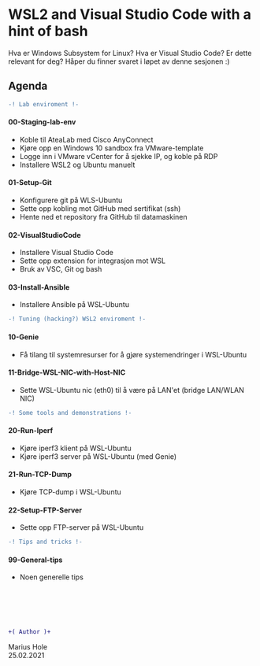 # WSL2 and Visual Studio Code with a hint of bash  

Hva er Windows Subsystem for Linux? Hva er Visual Studio Code? Er dette relevant for deg? Håper du finner svaret i løpet av denne sesjonen :)

## Agenda 
```diff
-! Lab enviroment !-
```
#### 00-Staging-lab-env
- Koble til AteaLab med Cisco AnyConnect
- Kjøre opp en Windows 10 sandbox fra VMware-template
- Logge inn i VMware vCenter for å sjekke IP, og koble på RDP
- Installere WSL2 og Ubuntu manuelt

#### 01-Setup-Git
- Konfigurere git på WLS-Ubuntu
- Sette opp kobling mot GitHub med sertifikat (ssh)
- Hente ned et repository fra GitHub til datamaskinen

#### 02-VisualStudioCode
- Installere Visual Studio Code
- Sette opp extension for integrasjon mot WSL
- Bruk av VSC, Git og bash

#### 03-Install-Ansible
- Installere Ansible på WSL-Ubuntu

```diff
-! Tuning (hacking?) WSL2 enviroment !-
```
#### 10-Genie
- Få tilang til systemresurser for å gjøre systemendringer i WSL-Ubuntu
#### 11-Bridge-WSL-NIC-with-Host-NIC
- Sette WSL-Ubuntu nic (eth0) til å være på LAN'et (bridge LAN/WLAN NIC)

```diff
-! Some tools and demonstrations !-
```
#### 20-Run-Iperf
- Kjøre iperf3 klient på WSL-Ubuntu
- Kjøre iperf3 server på WSL-Ubuntu (med Genie)
#### 21-Run-TCP-Dump
- Kjøre TCP-dump i WSL-Ubuntu
#### 22-Setup-FTP-Server
- Sette opp FTP-server på WSL-Ubuntu

```diff
-! Tips and tricks !-
```
#### 99-General-tips
- Noen generelle tips

<br><br><br><br>

```diff
+( Author )+
```
Marius Hole  
25.02.2021
